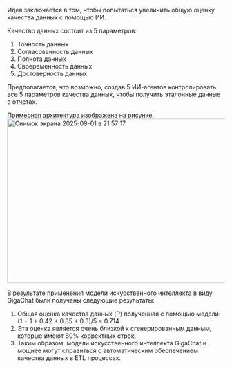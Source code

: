 Идея заключается в том, чтобы попытаться увеличить общую оценку качества данных с помощью ИИ. 

Качество данных состоит из 5 параметров:
1. Точность данных
2. Согласованность данных
3. Полнота данных
4. Своеременность данных
5. Достоверность данных

Предполагается, что возможно, создав 5 ИИ-агентов контролировать все 5 параметров качества данных, чтобы получить эталонные данные в отчетах.

Примерная архитектура изображена на рисунке.
<img width="923" height="380" alt="Снимок экрана 2025-09-01 в 21 57 17" src="https://github.com/user-attachments/assets/8cd14c5b-fc7d-4aed-9bbc-dc35bd8c2573" />

В результате применения модели искусственного интеллекта в виду GigaChat были получены следующие результаты: 
1. Общая оценка качества данных (P)  полученная с помощью модели: 
  (1 + 1 + 0.42 + 0.85 + 0.3)/5 = 0.714
2. Эта оценка является очень близкой к сгенерированным данным, которые имеют 80% корректных строк. 
3. Таким образом, модели искусственного интеллекта GigaChat и мощнее могут справиться с автоматическим обеспечением качества данных в ETL процессах.
